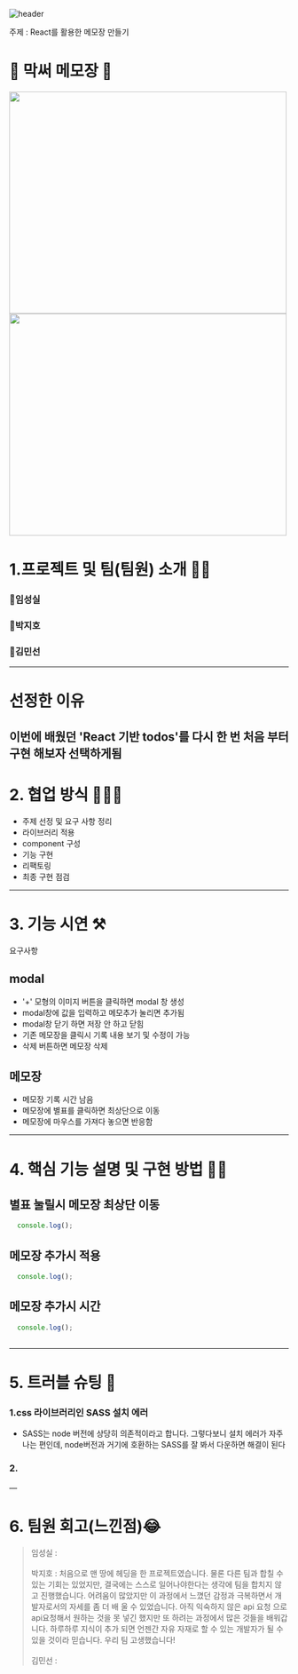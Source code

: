 ![header](https://capsule-render.vercel.app/api?type=Venom&color=auto&height=300&section=header&text=Memo%20Memo&fontSize=90)


주제 : React를 활용한 메모장 만들기

# 📝 막써 메모장 📖
<img src="public/image/load.png" width="500" height="400"/>  <img src="public/image/play.png" width="500" height="400"/>

# 1.프로젝트 및 팀(팀원) 소개 👨‍💻 
### 👧임성실
### 👦박지호
### 👦김민선

---
# 선정한 이유
 ## 이번에 배웠던 'React 기반 todos'를 다시 한 번 처음 부터 구현 해보자 선택하게됨

# 2. 협업 방식 🧑‍🤝‍🧑
- 주제 선정 및 요구 사항 정리
- 라이브러리 적용
- component 구성
- 기능 구현
- 리팩토링
- 최종 구현 점검

---
  
# 3. 기능 시연 ⚒️
요구사항

## modal
- '+' 모형의 이미지 버튼을 클릭하면 modal 창 생성
- modal창에 값을 입력하고 메모추가 눌리면 추가됨
- modal창 닫기 하면 저장 안 하고 닫힘
- 기존 메모장을 클릭시 기록 내용 보기 및 수정이 가능
- 삭제 버튼하면 메모장 삭제

## 메모장
- 메모장 기록 시간 남음
- 메모장에 별표를 클릭하면 최상단으로 이동
- 메모장에 마우스를 가져다 놓으면 반응함
  
---

# 4. 핵심 기능 설명 및 구현 방법 👨‍🏫

## 별표 눌릴시 메모장 최상단 이동
```javascript
  console.log();
```

## 메모장 추가시 적용
```javascript
  console.log();
```

## 메모장 추가시 시간
```javascript
  console.log();
```

## 

---
 

# 5. 트러블 슈팅 👏
### 1.css 라이브러리인 SASS 설치 에러 <br />
 - SASS는 node 버전에 상당히 의존적이라고 합니다. 그렇다보니 설치 에러가 자주나는 편인데, node버전과 거기에 호환하는 SASS를 잘 봐서 다운하면 해결이 된다

### 2.  
  

 —  
  
# 6. 팀원 회고(느낀점)😂
> 임성실 :  <br /> <br />
  박지호 : 처음으로 맨 땅에 헤딩을 한 프로젝트였습니다. 물론 다른 팀과 합칠 수 있는 기회는 있었지만, 결국에는 스스로 일어나야한다는 생각에 팀을 합치지 않고 진행했습니다. 어려움이 많았지만 이 과정에서 느꼈던 감정과 극복하면서 개발자로서의 자세를 좀 더  배   울 수 있었습니다. 아직 익숙하지 않은 api 요청 으로 api요청해서 원하는 것을 못 넣긴 했지만 또 하려는 과정에서 많은 것들을 배워갑니다. 하루하루 지식이 추가 되면 언젠간 자유 자재로 할 수 있는 개발자가 될 수 있을 것이라 믿습니다. 우리 팀 고생했습니다!  <br /> <br />
  김민선 : 





